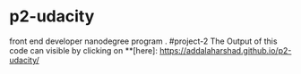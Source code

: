# p2-udacity
front end developer nanodegree program .
#project-2
The Output of this code can visible by clicking on  **[here]: https://addalaharshad.github.io/p2-udacity/
